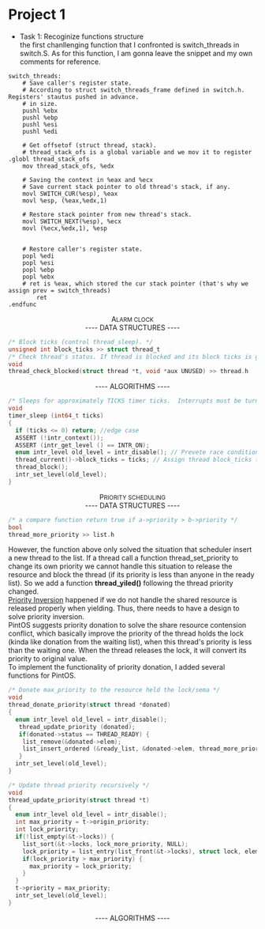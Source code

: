 # Project 1
- Task 1: Recoginize functions structure  
the first chanllenging function that I confronted is switch_threads in switch.S. As for this function, I am gonna leave the snippet and my own comments for reference. 
```x86asm
switch_threads:
	# Save caller's register state.
	# According to struct switch_threads_frame defined in switch.h. Registers' stautus pushed in advance.
	# in size.
	pushl %ebx
	pushl %ebp
	pushl %esi
	pushl %edi

	# Get offsetof (struct thread, stack).
    # thread_stack_ofs is a global variable and we mov it to register
.globl thread_stack_ofs
	mov thread_stack_ofs, %edx

    # Saving the context in %eax and %ecx
	# Save current stack pointer to old thread's stack, if any.
	movl SWITCH_CUR(%esp), %eax
	movl %esp, (%eax,%edx,1)

	# Restore stack pointer from new thread's stack.
	movl SWITCH_NEXT(%esp), %ecx
	movl (%ecx,%edx,1), %esp


	# Restore caller's register state.
	popl %edi
	popl %esi
	popl %ebp
	popl %ebx
    # ret is %eax, which stored the cur stack pointer (that's why we assign prev = switch_threads)
        ret
.endfunc
```
<div align="center">A<small>LARM CLOCK</small></div>
<div align="center">---- DATA STRUCTURES ----</div>

```c
/* Block ticks (control thread_sleep). */
unsigned int block_ticks >> struct thread_t
/* Check thread's status. If thread is blocked and its block ticks is greater than 0, minus 1 and check whether unblock it*/
void 
thread_check_blocked(struct thread *t, void *aux UNUSED) >> thread.h 
```
<div align="center">---- ALGORITHMS ----</div>

```c
/* Sleeps for approximately TICKS timer ticks.  Interrupts must be turned on. */
void
timer_sleep (int64_t ticks) 
{
  if (ticks <= 0) return; //edge case
  ASSERT (!intr_context());
  ASSERT (intr_get_level () == INTR_ON);
  enum intr_level old_level = intr_disable(); // Prevete race conditions like multiple threads call or timer interrupt happens during timer_sleep()
  thread_current()->block_ticks = ticks; // Assign thread block_ticks to ticks
  thread_block();
  intr_set_level(old_level);
}
```
<div align="center">P<small>RIORITY SCHEDULING</small></div>
<div align="center">---- DATA STRUCTURES ----</div>

```c
/* a compare function return true if a->priority > b->priority */  
bool
thread_more_priority >> list.h
```
However, the function above only solved the situation that scheduler insert a new thread to the list. If a thread call a function thread_set_priority to change its own priority we cannot handle this situation to release the resource and block the thread (if its priority is less than anyone in the ready list). So we add a function **thread_yiled()** following the thread priority changed.  
[Priority Inversion](https://en.wikipedia.org/wiki/Priority_inversion) happened if we do not handle the shared resource is released properly when yielding. Thus, there needs to have a design to solve priority inversion.  
PintOS suggests priority donation to solve the share resource contension conflict, which basically improve the priority of the thread holds the lock (kinda like donation from the waiting list), when this thread's priority is less than the waiting one. When the thread releases the lock, it will convert its priority to original value.  
To implement the functionality of priority donation, I added several functions for PintOS.
```c
/* Donate max_priority to the resource held the lock/sema */
void
thread_donate_priority(struct thread *donated)
{
  enum intr_level old_level = intr_disable();
   thread_update_priority (donated);
   if(donated->status == THREAD_READY) {
    list_remove(&donated->elem);
    list_insert_ordered (&ready_list, &donated->elem, thread_more_priority, NULL);
   }
  intr_set_level(old_level);
}

/* Update thread priority recursively */
void
thread_update_priority(struct thread *t)
{
  enum intr_level old_level = intr_disable();
  int max_priority = t->origin_priority;
  int lock_priority;
  if(!list_empty(&t->locks)) {
    list_sort(&t->locks, lock_more_priority, NULL);
    lock_priority = list_entry(list_front(&t->locks), struct lock, elem)->max_priority;
    if(lock_priority > max_priority) {
      max_priority = lock_priority;
    }
  }
  t->priority = max_priority;
  intr_set_level(old_level);
}
```

<div align="center">---- ALGORITHMS ----</div>
